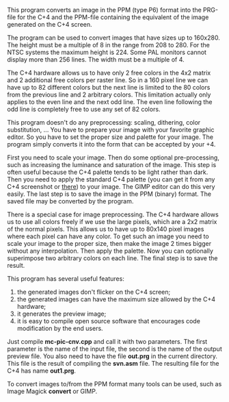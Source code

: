 This program converts an image in the PPM (type P6) format into the PRG-file for the C+4 and the PPM-file containing the equivalent of the image generated on the C+4 screen.

The program can be used to convert images that have sizes up to 160x280.  The height must be a multiple of 8 in the range from 208 to 280.  For the NTSC systems the maximum height is 224.  Some PAL monitors cannot display more than 256 lines.  The width must be a multiple of 4.

The C+4 hardware allows us to have only 2 free colors in the 4x2 matrix and 2 additional free colors per raster line.  So in a 160 pixel line we can have up to 82 different colors but the next line is limited to the 80 colors from the previous line and 2 arbitrary colors.  This limitation actually only applies to the even line and the next odd line.  The even line following the odd line is completely free to use any set of 82 colors.

This program doesn't do any preprocessing: scaling, dithering, color substitution, ...  You have to prepare your image with your favorite graphic editor.  So you have to set the proper size and palette for your image.  The program simply converts it into the form that can be accepted by your +4.

First you need to scale your image.  Then do some optional pre-processing, such as increasing the luminance and saturation of the image.  This step is often useful because the C+4 palette tends to be light rather than dark.  Then you need to apply the standard C+4 palette (you can get it from any C+4 screenshot or [there](https://litwr2.github.io/plus4/plus4-palette.html)) to your image.  The GIMP editor can do this very easily.  The last step is to save the image in the PPM (binary) format.  The saved file may be converted by the program.

There is a special case for image preprocessing.  The C+4 hardware allows us to use all colors freely if we use the large pixels, which are a 2x2 matrix of the normal pixels.  This allows us to have up to 80x140 pixel images where each pixel can have any color.  To get such an image you need to scale your image to the proper size, then make the image 2 times bigger without any interpolation.  Then apply the palette.  Now you can optionally superimpose two arbitrary colors on each line.  The final step is to save the result.

This program has several useful features:

1. the generated images don't flicker on the C+4 screen;
2. the generated images can have the maximum size allowed by the C+4 hardware;
3. it generates the preview image;
4. it is easy to compile open source software that encourages code modification by the end users.

Just compile **mc-pic-cnv.cpp** and call it with two parameters.  The first parameter is the name of the input file, the second is the name of the output preview file.  You also need to have the file **out.prg** in the current directory.  This file is the result of compiling the **svn.asm** file.  The resulting file for the C+4 has name **out1.prg**.

To convert images to/from the PPM format many tools can be used, such as Image Magick **convert** or GIMP.

